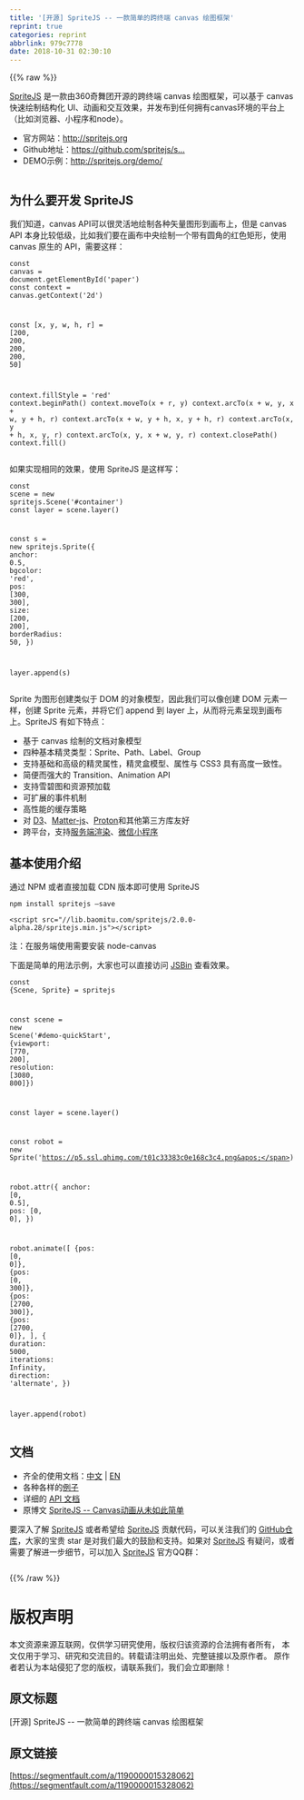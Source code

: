 ```yaml
---
title: '[开源] SpriteJS -- 一款简单的跨终端 canvas 绘图框架'
reprint: true
categories: reprint
abbrlink: 979c7778
date: 2018-10-31 02:30:10
---
```


{{% raw %}}
<p><a href="https://github.com/spritejs/spritejs" rel="nofollow noreferrer" target="_blank">SpriteJS</a> &#x662F;&#x4E00;&#x6B3E;&#x7531;360&#x5947;&#x821E;&#x56E2;&#x5F00;&#x6E90;&#x7684;&#x8DE8;&#x7EC8;&#x7AEF; canvas &#x7ED8;&#x56FE;&#x6846;&#x67B6;&#xFF0C;&#x53EF;&#x4EE5;&#x57FA;&#x4E8E; canvas &#x5FEB;&#x901F;&#x7ED8;&#x5236;&#x7ED3;&#x6784;&#x5316; UI&#x3001;&#x52A8;&#x753B;&#x548C;&#x4EA4;&#x4E92;&#x6548;&#x679C;&#xFF0C;&#x5E76;&#x53D1;&#x5E03;&#x5230;&#x4EFB;&#x4F55;&#x62E5;&#x6709;canvas&#x73AF;&#x5883;&#x7684;&#x5E73;&#x53F0;&#x4E0A;&#xFF08;&#x6BD4;&#x5982;&#x6D4F;&#x89C8;&#x5668;&#x3001;&#x5C0F;&#x7A0B;&#x5E8F;&#x548C;node&#xFF09;&#x3002;</p><ul><li>&#x5B98;&#x65B9;&#x7F51;&#x7AD9;&#xFF1A;<a href="http://spritejs.org" rel="nofollow noreferrer" target="_blank">http://spritejs.org</a></li><li>Github&#x5730;&#x5740;&#xFF1A;<a href="https://github.com/spritejs/spritejs" rel="nofollow noreferrer" target="_blank">https://github.com/spritejs/s...</a></li><li>DEMO&#x793A;&#x4F8B;&#xFF1A;<a href="http://spritejs.org/demo/" rel="nofollow noreferrer" target="_blank">http://spritejs.org/demo/</a></li></ul><p><span class="img-wrap"><img data-src="/img/remote/1460000015328065?w=500&amp;h=500" src="https://static.alili.tech/img/remote/1460000015328065?w=500&amp;h=500" alt="" title="" style="cursor:pointer;display:inline"></span></p><h2 id="articleHeader0">&#x4E3A;&#x4EC0;&#x4E48;&#x8981;&#x5F00;&#x53D1; SpriteJS</h2><p>&#x6211;&#x4EEC;&#x77E5;&#x9053;&#xFF0C;canvas API&#x53EF;&#x4EE5;&#x5F88;&#x7075;&#x6D3B;&#x5730;&#x7ED8;&#x5236;&#x5404;&#x79CD;&#x77E2;&#x91CF;&#x56FE;&#x5F62;&#x5230;&#x753B;&#x5E03;&#x4E0A;&#xFF0C;&#x4F46;&#x662F; canvas API &#x672C;&#x8EAB;&#x6BD4;&#x8F83;&#x4F4E;&#x7EA7;&#xFF0C;&#x6BD4;&#x5982;&#x6211;&#x4EEC;&#x8981;&#x5728;&#x753B;&#x5E03;&#x4E2D;&#x592E;&#x7ED8;&#x5236;&#x4E00;&#x4E2A;&#x5E26;&#x6709;&#x5706;&#x89D2;&#x7684;&#x7EA2;&#x8272;&#x77E9;&#x5F62;&#xFF0C;&#x4F7F;&#x7528; canvas &#x539F;&#x751F;&#x7684; API&#xFF0C;&#x9700;&#x8981;&#x8FD9;&#x6837;&#xFF1A;</p><div class="widget-codetool" style="display:none"><div class="widget-codetool--inner"><span class="selectCode code-tool" data-toggle="tooltip" data-placement="top" title="" data-original-title="&#x5168;&#x9009;"></span> <span type="button" class="copyCode code-tool" data-toggle="tooltip" data-placement="top" data-clipboard-text="const canvas = document.getElementById(&apos;paper&apos;)
const context = canvas.getContext(&apos;2d&apos;)

const [x, y, w, h, r] = [200, 200, 200, 200, 50]

context.fillStyle = &apos;red&apos;
context.beginPath()
context.moveTo(x + r, y)
context.arcTo(x + w, y, x + w, y + h, r)
context.arcTo(x + w, y + h, x, y + h, r)
context.arcTo(x, y + h, x, y, r)
context.arcTo(x, y, x + w, y, r)
context.closePath()
context.fill()" title="" data-original-title="&#x590D;&#x5236;"></span> <span type="button" class="saveToNote code-tool" data-toggle="tooltip" data-placement="top" title="" data-original-title="&#x653E;&#x8FDB;&#x7B14;&#x8BB0;"></span></div></div><pre class="javascript hljs"><code class="js"><span class="hljs-keyword">const</span> canvas = <span class="hljs-built_in">document</span>.getElementById(<span class="hljs-string">&apos;paper&apos;</span>)
<span class="hljs-keyword">const</span> context = canvas.getContext(<span class="hljs-string">&apos;2d&apos;</span>)

<span class="hljs-keyword">const</span> [x, y, w, h, r] = [<span class="hljs-number">200</span>, <span class="hljs-number">200</span>, <span class="hljs-number">200</span>, <span class="hljs-number">200</span>, <span class="hljs-number">50</span>]

context.fillStyle = <span class="hljs-string">&apos;red&apos;</span>
context.beginPath()
context.moveTo(x + r, y)
context.arcTo(x + w, y, x + w, y + h, r)
context.arcTo(x + w, y + h, x, y + h, r)
context.arcTo(x, y + h, x, y, r)
context.arcTo(x, y, x + w, y, r)
context.closePath()
context.fill()</code></pre><p>&#x5982;&#x679C;&#x5B9E;&#x73B0;&#x76F8;&#x540C;&#x7684;&#x6548;&#x679C;&#xFF0C;&#x4F7F;&#x7528; SpriteJS &#x662F;&#x8FD9;&#x6837;&#x5199;&#xFF1A;</p><div class="widget-codetool" style="display:none"><div class="widget-codetool--inner"><span class="selectCode code-tool" data-toggle="tooltip" data-placement="top" title="" data-original-title="&#x5168;&#x9009;"></span> <span type="button" class="copyCode code-tool" data-toggle="tooltip" data-placement="top" data-clipboard-text="const scene = new spritejs.Scene(&apos;#container&apos;)
const layer = scene.layer()

const s = new spritejs.Sprite({
  anchor: 0.5,
  bgcolor: &apos;red&apos;,
  pos: [300, 300],
  size: [200, 200],
  borderRadius: 50,
})

layer.append(s)" title="" data-original-title="&#x590D;&#x5236;"></span> <span type="button" class="saveToNote code-tool" data-toggle="tooltip" data-placement="top" title="" data-original-title="&#x653E;&#x8FDB;&#x7B14;&#x8BB0;"></span></div></div><pre class="javascript hljs"><code class="js"><span class="hljs-keyword">const</span> scene = <span class="hljs-keyword">new</span> spritejs.Scene(<span class="hljs-string">&apos;#container&apos;</span>)
<span class="hljs-keyword">const</span> layer = scene.layer()

<span class="hljs-keyword">const</span> s = <span class="hljs-keyword">new</span> spritejs.Sprite({
  <span class="hljs-attr">anchor</span>: <span class="hljs-number">0.5</span>,
  <span class="hljs-attr">bgcolor</span>: <span class="hljs-string">&apos;red&apos;</span>,
  <span class="hljs-attr">pos</span>: [<span class="hljs-number">300</span>, <span class="hljs-number">300</span>],
  <span class="hljs-attr">size</span>: [<span class="hljs-number">200</span>, <span class="hljs-number">200</span>],
  <span class="hljs-attr">borderRadius</span>: <span class="hljs-number">50</span>,
})

layer.append(s)</code></pre><p>Sprite &#x4E3A;&#x56FE;&#x5F62;&#x521B;&#x5EFA;&#x7C7B;&#x4F3C;&#x4E8E; DOM &#x7684;&#x5BF9;&#x8C61;&#x6A21;&#x578B;&#xFF0C;&#x56E0;&#x6B64;&#x6211;&#x4EEC;&#x53EF;&#x4EE5;&#x50CF;&#x521B;&#x5EFA; DOM &#x5143;&#x7D20;&#x4E00;&#x6837;&#xFF0C;&#x521B;&#x5EFA; Sprite &#x5143;&#x7D20;&#xFF0C;&#x5E76;&#x5C06;&#x5B83;&#x4EEC; append &#x5230; layer &#x4E0A;&#xFF0C;&#x4ECE;&#x800C;&#x5C06;&#x5143;&#x7D20;&#x5448;&#x73B0;&#x5230;&#x753B;&#x5E03;&#x4E0A;&#x3002;SpriteJS &#x6709;&#x5982;&#x4E0B;&#x7279;&#x70B9;&#xFF1A;</p><ul><li>&#x57FA;&#x4E8E; canvas &#x7ED8;&#x5236;&#x7684;&#x6587;&#x6863;&#x5BF9;&#x8C61;&#x6A21;&#x578B;</li><li>&#x56DB;&#x79CD;&#x57FA;&#x672C;&#x7CBE;&#x7075;&#x7C7B;&#x578B;&#xFF1A;Sprite&#x3001;Path&#x3001;Label&#x3001;Group</li><li>&#x652F;&#x6301;&#x57FA;&#x7840;&#x548C;&#x9AD8;&#x7EA7;&#x7684;&#x7CBE;&#x7075;&#x5C5E;&#x6027;&#xFF0C;&#x7CBE;&#x7075;&#x76D2;&#x6A21;&#x578B;&#x3001;&#x5C5E;&#x6027;&#x4E0E; CSS3 &#x5177;&#x6709;&#x9AD8;&#x5EA6;&#x4E00;&#x81F4;&#x6027;&#x3002;</li><li>&#x7B80;&#x4FBF;&#x800C;&#x5F3A;&#x5927;&#x7684; Transition&#x3001;Animation API</li><li>&#x652F;&#x6301;&#x96EA;&#x78A7;&#x56FE;&#x548C;&#x8D44;&#x6E90;&#x9884;&#x52A0;&#x8F7D;</li><li>&#x53EF;&#x6269;&#x5C55;&#x7684;&#x4E8B;&#x4EF6;&#x673A;&#x5236;</li><li>&#x9AD8;&#x6027;&#x80FD;&#x7684;&#x7F13;&#x5B58;&#x7B56;&#x7565;</li><li>&#x5BF9; <a href="https://github.com/d3/d3" rel="nofollow noreferrer" target="_blank">D3</a>&#x3001;<a href="https://github.com/liabru/matter-js" rel="nofollow noreferrer" target="_blank">Matter-js</a>&#x3001;<a href="https://github.com/a-jie/Proton" rel="nofollow noreferrer" target="_blank">Proton</a>&#x548C;&#x5176;&#x4ED6;&#x7B2C;&#x4E09;&#x65B9;&#x5E93;&#x53CB;&#x597D;</li><li>&#x8DE8;&#x5E73;&#x53F0;&#xFF0C;&#x652F;&#x6301;<a href="http://spritejs.org/#/zh-cn/index?id=server-side-render" rel="nofollow noreferrer" target="_blank">&#x670D;&#x52A1;&#x7AEF;&#x6E32;&#x67D3;</a>&#x3001;<a href="https://github.com/spritejs/sprite-wxapp" rel="nofollow noreferrer" target="_blank">&#x5FAE;&#x4FE1;&#x5C0F;&#x7A0B;&#x5E8F;</a></li></ul><h2 id="articleHeader1">&#x57FA;&#x672C;&#x4F7F;&#x7528;&#x4ECB;&#x7ECD;</h2><p>&#x901A;&#x8FC7; NPM &#x6216;&#x8005;&#x76F4;&#x63A5;&#x52A0;&#x8F7D; CDN &#x7248;&#x672C;&#x5373;&#x53EF;&#x4F7F;&#x7528; SpriteJS</p><div class="widget-codetool" style="display:none"><div class="widget-codetool--inner"><span class="selectCode code-tool" data-toggle="tooltip" data-placement="top" title="" data-original-title="&#x5168;&#x9009;"></span> <span type="button" class="copyCode code-tool" data-toggle="tooltip" data-placement="top" data-clipboard-text="npm install spritejs &#x2014;save" title="" data-original-title="&#x590D;&#x5236;"></span> <span type="button" class="saveToNote code-tool" data-toggle="tooltip" data-placement="top" title="" data-original-title="&#x653E;&#x8FDB;&#x7B14;&#x8BB0;"></span></div></div><pre class="hljs sql"><code class="shell" style="word-break:break-word;white-space:initial">npm <span class="hljs-keyword">install</span> spritejs &#x2014;<span class="hljs-keyword">save</span></code></pre><div class="widget-codetool" style="display:none"><div class="widget-codetool--inner"><span class="selectCode code-tool" data-toggle="tooltip" data-placement="top" title="" data-original-title="&#x5168;&#x9009;"></span> <span type="button" class="copyCode code-tool" data-toggle="tooltip" data-placement="top" data-clipboard-text="&lt;script src=&quot;//lib.baomitu.com/spritejs/2.0.0-alpha.28/spritejs.min.js&quot;&gt;&lt;/script&gt;" title="" data-original-title="&#x590D;&#x5236;"></span> <span type="button" class="saveToNote code-tool" data-toggle="tooltip" data-placement="top" title="" data-original-title="&#x653E;&#x8FDB;&#x7B14;&#x8BB0;"></span></div></div><pre class="xml hljs"><code class="html" style="word-break:break-word;white-space:initial"><span class="hljs-tag">&lt;<span class="hljs-name">script</span> <span class="hljs-attr">src</span>=<span class="hljs-string">&quot;//lib.baomitu.com/spritejs/2.0.0-alpha.28/spritejs.min.js&quot;</span>&gt;</span><span class="undefined"></span><span class="hljs-tag">&lt;/<span class="hljs-name">script</span>&gt;</span></code></pre><p>&#x6CE8;&#xFF1A;&#x5728;&#x670D;&#x52A1;&#x7AEF;&#x4F7F;&#x7528;&#x9700;&#x8981;&#x5B89;&#x88C5; node-canvas</p><p>&#x4E0B;&#x9762;&#x662F;&#x7B80;&#x5355;&#x7684;&#x7528;&#x6CD5;&#x793A;&#x4F8B;&#xFF0C;&#x5927;&#x5BB6;&#x4E5F;&#x53EF;&#x4EE5;&#x76F4;&#x63A5;&#x8BBF;&#x95EE; <a href="https://code.h5jun.com/sedam/edit?js,output" rel="nofollow noreferrer" target="_blank">JSBin</a> &#x67E5;&#x770B;&#x6548;&#x679C;&#x3002;</p><div class="widget-codetool" style="display:none"><div class="widget-codetool--inner"><span class="selectCode code-tool" data-toggle="tooltip" data-placement="top" title="" data-original-title="&#x5168;&#x9009;"></span> <span type="button" class="copyCode code-tool" data-toggle="tooltip" data-placement="top" data-clipboard-text="const {Scene, Sprite} = spritejs

const scene = new Scene(&apos;#demo-quickStart&apos;, {viewport: [770, 200], resolution: [3080, 800]})

const layer = scene.layer()

const robot = new Sprite(&apos;https://p5.ssl.qhimg.com/t01c33383c0e168c3c4.png&apos;)

robot.attr({
  anchor: [0, 0.5],
  pos: [0, 0],
})

robot.animate([
  {pos: [0, 0]},
  {pos: [0, 300]},
  {pos: [2700, 300]},
  {pos: [2700, 0]},
], {
  duration: 5000,
  iterations: Infinity,
  direction: &apos;alternate&apos;,
})

layer.append(robot)" title="" data-original-title="&#x590D;&#x5236;"></span> <span type="button" class="saveToNote code-tool" data-toggle="tooltip" data-placement="top" title="" data-original-title="&#x653E;&#x8FDB;&#x7B14;&#x8BB0;"></span></div></div><pre class="javascript hljs"><code class="javascript"><span class="hljs-keyword">const</span> {Scene, Sprite} = spritejs

<span class="hljs-keyword">const</span> scene = <span class="hljs-keyword">new</span> Scene(<span class="hljs-string">&apos;#demo-quickStart&apos;</span>, {<span class="hljs-attr">viewport</span>: [<span class="hljs-number">770</span>, <span class="hljs-number">200</span>], <span class="hljs-attr">resolution</span>: [<span class="hljs-number">3080</span>, <span class="hljs-number">800</span>]})

<span class="hljs-keyword">const</span> layer = scene.layer()

<span class="hljs-keyword">const</span> robot = <span class="hljs-keyword">new</span> Sprite(<span class="hljs-string">&apos;https://p5.ssl.qhimg.com/t01c33383c0e168c3c4.png&apos;</span>)

robot.attr({
  <span class="hljs-attr">anchor</span>: [<span class="hljs-number">0</span>, <span class="hljs-number">0.5</span>],
  <span class="hljs-attr">pos</span>: [<span class="hljs-number">0</span>, <span class="hljs-number">0</span>],
})

robot.animate([
  {<span class="hljs-attr">pos</span>: [<span class="hljs-number">0</span>, <span class="hljs-number">0</span>]},
  {<span class="hljs-attr">pos</span>: [<span class="hljs-number">0</span>, <span class="hljs-number">300</span>]},
  {<span class="hljs-attr">pos</span>: [<span class="hljs-number">2700</span>, <span class="hljs-number">300</span>]},
  {<span class="hljs-attr">pos</span>: [<span class="hljs-number">2700</span>, <span class="hljs-number">0</span>]},
], {
  <span class="hljs-attr">duration</span>: <span class="hljs-number">5000</span>,
  <span class="hljs-attr">iterations</span>: <span class="hljs-literal">Infinity</span>,
  <span class="hljs-attr">direction</span>: <span class="hljs-string">&apos;alternate&apos;</span>,
})

layer.append(robot)</code></pre><h2 id="articleHeader2">&#x6587;&#x6863;</h2><ul><li>&#x9F50;&#x5168;&#x7684;&#x4F7F;&#x7528;&#x6587;&#x6863;&#xFF1A;<a href="http://spritejs.org/#/zh-cn/index" rel="nofollow noreferrer" target="_blank">&#x4E2D;&#x6587;</a> | <a href="http://spritejs.org/#/en/index" rel="nofollow noreferrer" target="_blank">EN</a></li><li>&#x5404;&#x79CD;&#x5404;&#x6837;&#x7684;<a href="http://spritejs.org/#/zh-cn/examples" rel="nofollow noreferrer" target="_blank">&#x4F8B;&#x5B50;</a></li><li>&#x8BE6;&#x7EC6;&#x7684; <a href="http://spritejs.org/#/api/" rel="nofollow noreferrer" target="_blank">API &#x6587;&#x6863;</a></li><li>&#x539F;&#x535A;&#x6587; <a href="https://www.h5jun.com/post/spritejs.html" rel="nofollow noreferrer" target="_blank">SpriteJS -- Canvas&#x52A8;&#x753B;&#x4ECE;&#x672A;&#x5982;&#x6B64;&#x7B80;&#x5355;</a></li></ul><p>&#x8981;&#x6DF1;&#x5165;&#x4E86;&#x89E3; <a href="https://github.com/spritejs/spritejs" rel="nofollow noreferrer" target="_blank">SpriteJS</a> &#x6216;&#x8005;&#x5E0C;&#x671B;&#x7ED9; <a href="https://github.com/spritejs/spritejs" rel="nofollow noreferrer" target="_blank">SpriteJS</a> &#x8D21;&#x732E;&#x4EE3;&#x7801;&#xFF0C;&#x53EF;&#x4EE5;&#x5173;&#x6CE8;&#x6211;&#x4EEC;&#x7684; <a href="https://github.com/spritejs/spritejs" rel="nofollow noreferrer" target="_blank">GitHub&#x4ED3;&#x5E93;</a>&#xFF0C;&#x5927;&#x5BB6;&#x7684;&#x5B9D;&#x8D35; star &#x662F;&#x5BF9;&#x6211;&#x4EEC;&#x6700;&#x5927;&#x7684;&#x9F13;&#x52B1;&#x548C;&#x652F;&#x6301;&#x3002;&#x5982;&#x679C;&#x5BF9; <a href="https://github.com/spritejs/spritejs" rel="nofollow noreferrer" target="_blank">SpriteJS</a> &#x6709;&#x7591;&#x95EE;&#xFF0C;&#x6216;&#x8005;&#x9700;&#x8981;&#x4E86;&#x89E3;&#x8FDB;&#x4E00;&#x6B65;&#x7EC6;&#x8282;&#xFF0C;&#x53EF;&#x4EE5;&#x52A0;&#x5165; <a href="https://github.com/spritejs/spritejs" rel="nofollow noreferrer" target="_blank">SpriteJS</a> &#x5B98;&#x65B9;QQ&#x7FA4;&#xFF1A;</p><p><span class="img-wrap"><img data-src="/img/remote/1460000015328066" src="https://static.alili.tech/img/remote/1460000015328066" alt="" title="" style="cursor:pointer;display:inline"></span></p>
{{% /raw %}}

# 版权声明
本文资源来源互联网，仅供学习研究使用，版权归该资源的合法拥有者所有，
本文仅用于学习、研究和交流目的。转载请注明出处、完整链接以及原作者。
原作者若认为本站侵犯了您的版权，请联系我们，我们会立即删除！

## 原文标题
[开源] SpriteJS -- 一款简单的跨终端 canvas 绘图框架

## 原文链接
[https://segmentfault.com/a/1190000015328062](https://segmentfault.com/a/1190000015328062)

